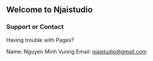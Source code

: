 ## Welcome to Njaistudio

### Support or Contact

Having trouble with Pages? 

Name: Nguyen Minh Vuong
Email: njaistudio@gmail.com
